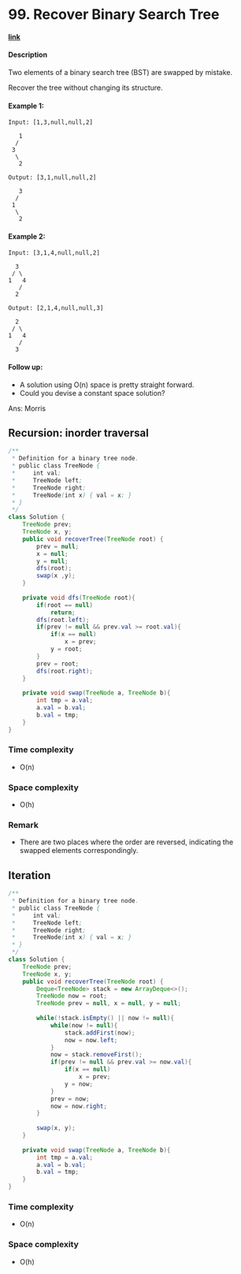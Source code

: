 # 99. Recover Binary Search Tree

#### [link](https://leetcode.com/problems/recover-binary-search-tree/)

#### Description
Two elements of a binary search tree (BST) are swapped by mistake.

Recover the tree without changing its structure.

#### Example 1:
```
Input: [1,3,null,null,2]

   1
  /
 3
  \
   2

Output: [3,1,null,null,2]

   3
  /
 1
  \
   2

```
#### Example 2:
```
Input: [3,1,4,null,null,2]

  3
 / \
1   4
   /
  2

Output: [2,1,4,null,null,3]

  2
 / \
1   4
   /
  3
```

#### Follow up:
* A solution using O(n) space is pretty straight forward.
* Could you devise a constant space solution?

Ans: Morris

## Recursion: inorder traversal
```java
/**
 * Definition for a binary tree node.
 * public class TreeNode {
 *     int val;
 *     TreeNode left;
 *     TreeNode right;
 *     TreeNode(int x) { val = x; }
 * }
 */
class Solution {
    TreeNode prev;
    TreeNode x, y;
    public void recoverTree(TreeNode root) {
        prev = null;
        x = null;
        y = null;
        dfs(root);
        swap(x ,y);
    }
    
    private void dfs(TreeNode root){
        if(root == null)
            return;
        dfs(root.left);
        if(prev != null && prev.val >= root.val){
            if(x == null)
                x = prev;
            y = root;
        }
        prev = root;
        dfs(root.right);
    }
    
    private void swap(TreeNode a, TreeNode b){
        int tmp = a.val;
        a.val = b.val;
        b.val = tmp;
    }
}
```
### Time complexity
* O(n)
### Space complexity
* O(h)
### Remark
* There are two places where the order are reversed, indicating the swapped elements correspondingly.

## Iteration
```java
/**
 * Definition for a binary tree node.
 * public class TreeNode {
 *     int val;
 *     TreeNode left;
 *     TreeNode right;
 *     TreeNode(int x) { val = x; }
 * }
 */
class Solution {
    TreeNode prev;
    TreeNode x, y;
    public void recoverTree(TreeNode root) {
        Deque<TreeNode> stack = new ArrayDeque<>();
        TreeNode now = root;
        TreeNode prev = null, x = null, y = null;
        
        while(!stack.isEmpty() || now != null){
            while(now != null){
                stack.addFirst(now);
                now = now.left;
            }
            now = stack.removeFirst();
            if(prev != null && prev.val >= now.val){
                if(x == null)
                    x = prev;
                y = now;
            }
            prev = now;
            now = now.right;
        }
        
        swap(x, y);
    }
    
    private void swap(TreeNode a, TreeNode b){
        int tmp = a.val;
        a.val = b.val;
        b.val = tmp;
    }
}
```
### Time complexity
* O(n)
### Space complexity
* O(h)